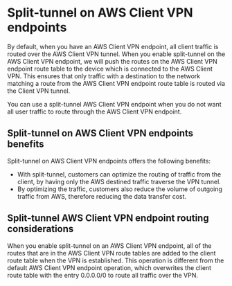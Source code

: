 # Split\-tunnel on AWS Client VPN endpoints<a name="split-tunnel-vpn"></a>

By default, when you have an AWS Client VPN endpoint, all client traffic is routed over the AWS Client VPN tunnel\. When you enable split\-tunnel on the AWS Client VPN endpoint, we will push the routes on the AWS Client VPN endpoint route table to the device which is connected to the AWS Client VPN\. This ensures that only traffic with a destination to the network matching a route from the AWS Client VPN endpoint route table is routed via the Client VPN tunnel\. 

 You can use a split\-tunnel AWS Client VPN endpoint when you do not want all user traffic to route through the AWS Client VPN endpoint\. 

## Split\-tunnel on AWS Client VPN endpoints benefits<a name="split-tunnel-benefits"></a>

Split\-tunnel on AWS Client VPN endpoints offers the following benefits:
+  With split\-tunnel, customers can optimize the routing of traffic from the client, by having only the AWS destined traffic traverse the VPN tunnel\.
+ By optimizing the traffic, customers also reduce the volume of outgoing traffic from AWS, therefore reducing the data transfer cost\.

## Split\-tunnel AWS Client VPN endpoint routing considerations<a name="split-tunnel-routing"></a>

When you enable split\-tunnel on an AWS Client VPN endpoint, all of the routes that are in the AWS Client VPN route tables are added to the client route table when the VPN is established\. This operation is different from the default AWS Client VPN endpoint operation, which overwrites the client route table with the entry 0\.0\.0\.0/0 to route all traffic over the VPN\.
